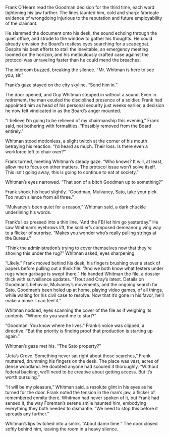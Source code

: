 Frank O’Hearn read the Goodman decision for the third time, each word tightening his jaw further. The lines taunted him, cold and sharp: fabricate evidence of wrongdoing injurious to the reputation and future employability of the claimant. 

He slammed the document onto his desk, the sound echoing through the quiet office, and strode to the window to gather his thoughts. He could already envision the Board’s restless eyes searching for a scapegoat. Despite his best efforts to stall the inevitable, an emergency meeting loomed on the horizon, and his meticulously crafted case against the protocol was unraveling faster than he could mend the breaches. 

The intercom buzzed, breaking the silence. “Mr. Whitman is here to see you, sir.” 

Frank’s gaze stayed on the city skyline. “Send him in.” 

The door opened, and Guy Whitman stepped in without a sound. Even in retirement, the man exuded the disciplined presence of a soldier. Frank had appointed him as head of his personal security just weeks earlier, a decision he now felt vindicated in as the Board’s anger mounted. 

“I believe I’m going to be relieved of my chairmanship this evening,” Frank said, not bothering with formalities. “Possibly removed from the Board entirely.” 

Whitman stood motionless, a slight twitch at the corner of his mouth betraying his reaction. “I’d heard as much. Their loss. Is there even a workforce left to chair over?” 

Frank turned, meeting Whitman’s steady gaze. “Who knows? It will, at least, allow me to focus on other matters. The protocol issue won’t solve itself. This isn’t going away, this is going to continue to eat at society.” 

Whitman’s eyes narrowed. “That son of a bitch Goodman up to something?” 

Frank shook his head slightly. “Goodman, Mulvaney, Sato, take your pick. Too much silence from all three.” 

“Mulvaney’s been quiet for a reason,” Whitman said, a dark chuckle underlining his words. 

Frank’s lips pressed into a thin line. “And the FBI let him go yesterday.” He saw Whitman’s eyebrows lift, the soldier’s composed demeanor giving way to a flicker of surprise. “Makes you wonder who’s really pulling strings at the Bureau.” 

“Think the administration’s trying to cover themselves now that they’re shoving this under the rug?” Whitman asked, eyes sharpening. 

“Likely.” Frank moved behind his desk, his fingers brushing over a stack of papers before pulling out a thick file. “And we both know what festers under rugs when garbage is swept there.” He handed Whitman the file, a dossier thick with surveillance updates. “Trout and Cray’s latest. Details on Goodman’s behavior, Mulvaney’s movements, and the ongoing search for Sato. Goodman’s been holed up at home, playing video games, of all things, while waiting for his civil case to resolve. Now that it’s gone in his favor, he’ll make a move. I can feel it.” 

Whitman nodded, eyes scanning the cover of the file as if weighing its contents. “Where do you want me to start?” 

“Goodman. You know where he lives.” Frank’s voice was clipped, a directive. “But the priority is finding proof that production is starting up again.” 

Whitman’s gaze met his. “The Sato property?” 

“Jeta’s Grove. Something never sat right about those searches,” Frank muttered, drumming his fingers on the desk. The place was vast, acres of dense woodland. He doubted anyone had scoured it thoroughly. “Without federal backing, we’ll need to be creative about getting access. But it’s worth pursuing.” 

“It will be my pleasure,” Whitman said, a resolute glint in his eyes as he turned for the door. Frank noted the tension in the man’s jaw, a flicker of remembered enmity there. Whitman had never spoken of it, but Frank had sensed it, the way Foreman’s serene smile haunted him, embodying everything they both needed to dismantle. “We need to stop this before it spreads any further.” 

Whitman’s lips twitched into a smirk. “About damn time.” The door closed softly behind him, leaving the room in a heavy silence.
